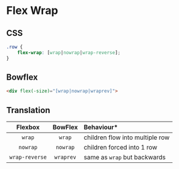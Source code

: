 # Flex Wrap

## CSS

```css
.row {
	flex-wrap: [wrap|nowrap|wrap-reverse];
}
```

## Bowflex

```html
<div flex(-size)="[wrap|nowrap|wraprev]">
```

## Translation

|Flexbox|BowFlex|Behaviour\*|
|:-----:|:-----:|:-------|
|`wrap`|`wrap`|children flow into multiple row|
|`nowrap`|`nowrap`|children forced into 1 row|
|`wrap-reverse`|`wraprev`|same as `wrap` but backwards|
